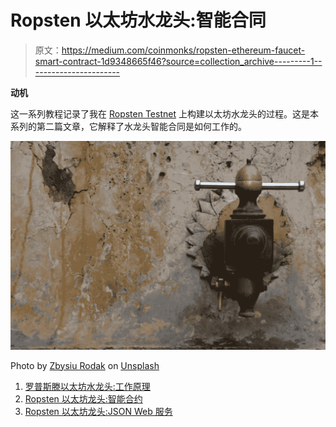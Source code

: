 # Ropsten 以太坊水龙头:智能合同

> 原文：<https://medium.com/coinmonks/ropsten-ethereum-faucet-smart-contract-1d9348665f46?source=collection_archive---------1----------------------->

**动机**

这一系列教程记录了我在 [Ropsten Testnet](https://ropsten.etherscan.io/) 上构建以太坊水龙头的过程。这是本系列的第二篇文章，它解释了水龙头智能合同是如何工作的。

![](img/54c301841c86adb11eb13cd97025d98e.png)

Photo by [Zbysiu Rodak](https://unsplash.com/@zbigniew?utm_source=unsplash&utm_medium=referral&utm_content=creditCopyText) on [Unsplash](https://unsplash.com/s/photos/faucet?utm_source=unsplash&utm_medium=referral&utm_content=creditCopyText)

1.  [罗普斯滕以太坊水龙头:工作原理](/coinmonks/ropsten-ethereum-faucet-how-it-works-c5703f769c2a)
2.  [Ropsten 以太坊龙头:智能合约](/@jacksonngtech/ropsten-ethereum-faucet-smart-contract-1d9348665f46)
3.  [Ropsten 以太坊龙头:JSON Web 服务](/@jacksonngtech/ropsten-ethereum-faucet-json-web-service-509620636685)